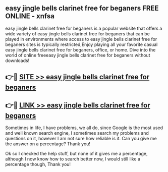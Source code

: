 ## easy jingle bells clarinet free for beganers FREE ONLINE - xnfsa

easy jingle bells clarinet free for beganers is a popular website that offers a wide variety of easy jingle bells clarinet free for beganers that can be played in environments where access to easy jingle bells clarinet free for beganers sites is typically restricted,Enjoy playing all your favorite casual easy jingle bells clarinet free for beganers, office, or home. Dive into the world of online freeeasy jingle bells clarinet free for beganers without downloads!

## 👉🔴 [SITE >> easy jingle bells clarinet free for beganers](http://news.freeplayer.one?title=easy_jingle_bells_clarinet_free_for_beganers&ref=FRRE)

## 👉🔴 [LINK >> easy jingle bells clarinet free for beganers](http://news.freeplayer.one?title=easy_jingle_bells_clarinet_free_for_beganers&ref=FREE)

Sometimes in life, I have problems, we all do, since Google is the most used and well known search engine, I sometimes search my problems and questions on it, however I am not sure how reliable is it. Can you give me the answer on a percentage? Thank you!

Ok so I checked the help stuff, but none of it gives me a percentage, although I now know how to search better now, I would still like a percentage though, Thank you!